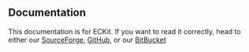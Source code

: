 Documentation
-

This documentation is for ECKit. If you want to read it correctly, head to either our [SourceForge](http://eckit-framework.sourceforge.net), [GitHub](https://github.com/ecwebservices/eckit), or our [BitBucket](https://bitbucket.org/ecwebservices/eckit/)
